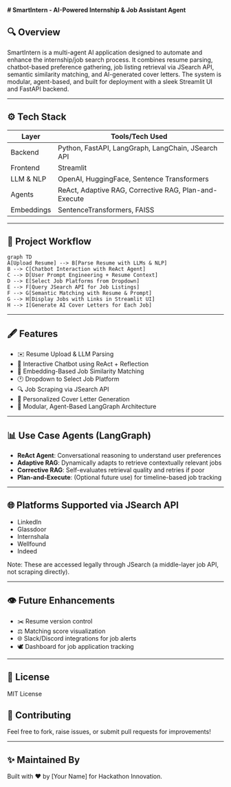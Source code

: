 **# SmartIntern - AI-Powered Internship & Job Assistant Agent**

## 🔍 Overview
SmartIntern is a multi-agent AI application designed to automate and enhance the internship/job search process. It combines resume parsing, chatbot-based preference gathering, job listing retrieval via JSearch API, semantic similarity matching, and AI-generated cover letters. The system is modular, agent-based, and built for deployment with a sleek Streamlit UI and FastAPI backend.

---

## ⚙️ Tech Stack

| Layer           | Tools/Tech Used                                    |
|----------------|-----------------------------------------------------|
| Backend         | Python, FastAPI, LangGraph, LangChain, JSearch API |
| Frontend        | Streamlit                                          |
| LLM & NLP       | OpenAI, HuggingFace, Sentence Transformers         |
| Agents          | ReAct, Adaptive RAG, Corrective RAG, Plan-and-Execute |
| Embeddings      | SentenceTransformers, FAISS                        |

---

## 🔄 Project Workflow

```mermaid
graph TD
A[Upload Resume] --> B[Parse Resume with LLMs & NLP]
B --> C[Chatbot Interaction with ReAct Agent]
C --> D[User Prompt Engineering + Resume Context]
D --> E[Select Job Platforms from Dropdown]
E --> F[Query JSearch API for Job Listings]
F --> G[Semantic Matching with Resume & Prompt]
G --> H[Display Jobs with Links in Streamlit UI]
H --> I[Generate AI Cover Letters for Each Job]
```

---

## 🖋️ Features

- ✉️ Resume Upload & LLM Parsing
- 🫵 Interactive Chatbot using ReAct + Reflection
- 🔢 Embedding-Based Job Similarity Matching
- 🕐 Dropdown to Select Job Platform
- 🔍 Job Scraping via JSearch API
- 📝 Personalized Cover Letter Generation
- 📅 Modular, Agent-Based LangGraph Architecture

---

## 📊 Use Case Agents (LangGraph)

- **ReAct Agent**: Conversational reasoning to understand user preferences
- **Adaptive RAG**: Dynamically adapts to retrieve contextually relevant jobs
- **Corrective RAG**: Self-evaluates retrieval quality and retries if poor
- **Plan-and-Execute**: (Optional future use) for timeline-based job tracking

---

## 🌐 Platforms Supported via JSearch API
- LinkedIn
- Glassdoor
- Internshala
- Wellfound
- Indeed

Note: These are accessed legally through JSearch (a middle-layer job API, not scraping directly).

---

## 👁️ Future Enhancements

- ✂️ Resume version control
- ⚖️ Matching score visualization
- 🌐 Slack/Discord integrations for job alerts
- 🕊 Dashboard for job application tracking

---

## 📄 License
MIT License

## 🚀 Contributing
Feel free to fork, raise issues, or submit pull requests for improvements!

---

## ✨ Maintained By
Built with ❤️ by [Your Name] for Hackathon Innovation.